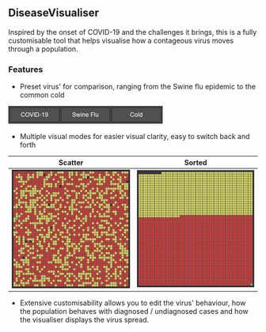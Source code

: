 ## DiseaseVisualiser

Inspired by the onset of COVID-19 and the challenges it brings, this is a fully customisable tool that helps visualise how a contageous virus moves through a population.

### Features
- Preset virus' for comparison, ranging from the Swine flu epidemic to the common cold

![Virus List](/Images/virus_list.png)

- Multiple visual modes for easier visual clarity, easy to switch back and forth

Scatter                                 | Sorted
:--------------------------------------:|:--------------------------------------:
![Scatter Display](/Images/scatter.png) | ![Sorted Display](/Images/sorted.png)

- Extensive customisability allows you to edit the virus' behaviour, how the population behaves with diagnosed / undiagnosed cases and how the visualiser displays the virus spread.
